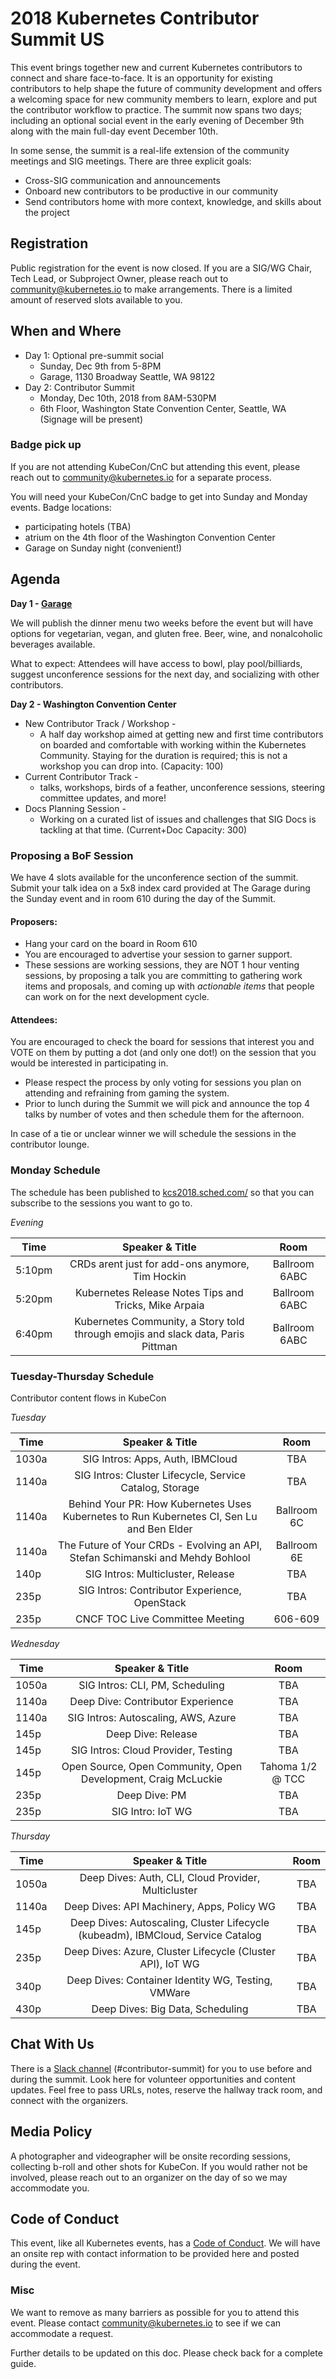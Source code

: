# 2018 Kubernetes Contributor Summit US

This event brings together new and current Kubernetes contributors to connect and share face-to-face. It is an opportunity for existing contributors to help shape the future of community development and offers a welcoming space for new community members to learn, explore and put the contributor workflow to practice.
The summit now spans two days; including an optional social event in the early evening of December 9th along with the main full-day event December 10th.

In some sense, the summit is a real-life extension of the community meetings and SIG meetings. There are three explicit goals:

- Cross-SIG communication and announcements
- Onboard new contributors to be productive in our community
- Send contributors home with more context, knowledge, and skills about the project

## Registration

Public registration for the event is now closed. If you are a SIG/WG Chair, Tech Lead, or Subproject Owner, please reach out to community@kubernetes.io to make arrangements. There is a limited amount of reserved slots available to you.

## When and Where

- Day 1: Optional pre-summit social
  - Sunday, Dec 9th from 5-8PM
  - Garage, 1130 Broadway Seattle, WA 98122
- Day 2: Contributor Summit
  - Monday, Dec 10th, 2018 from 8AM-530PM
  - 6th Floor, Washington State Convention Center, Seattle, WA
    (Signage will be present)

### Badge pick up
If you are not attending KubeCon/CnC but attending this event, please reach out to community@kubernetes.io for a separate process.

You will need your KubeCon/CnC badge to get into Sunday and Monday events. Badge locations:
- participating hotels (TBA)
- atrium on the 4th floor of the Washington Convention Center
- Garage on Sunday night (convenient!)

## Agenda

**Day 1 - [Garage](https://www.garagebilliards.com/)**

We will publish the dinner menu two weeks before the event but will have options for vegetarian, vegan, and gluten free. Beer, wine, and nonalcoholic beverages available.

What to expect: Attendees will have access to bowl, play pool/billiards, suggest unconference sessions for the next day, and socializing with other contributors.

**Day 2 - Washington Convention Center**
- New Contributor Track / Workshop -
  - A half day workshop aimed at getting new and first time contributors on boarded and comfortable with working within the Kubernetes Community. Staying for the duration is required; this is not a workshop you can drop into. (Capacity: 100)
- Current Contributor Track -  
  - talks, workshops, birds of a feather, unconference sessions, steering committee updates, and more!
- Docs Planning Session -
  - Working on a curated list of issues and challenges that SIG Docs is tackling at that time. (Current+Doc Capacity: 300)

### Proposing a BoF Session

We have 4 slots available for the unconference section of the summit.
Submit your talk idea on a 5x8 index card provided at The Garage during the Sunday event
and in room 610 during the day of the Summit.

#### Proposers:
- Hang your card on the board in Room 610
- You are encouraged to advertise your session to garner support.
- These sessions are working sessions, they are NOT 1 hour venting sessions, 
by proposing a talk you are committing to gathering work items and proposals, 
and coming up with _actionable items_ that people can work on for the next development cycle.

#### Attendees:
You are encouraged to check the board for sessions that interest you and VOTE on them
by putting a dot (and only one dot!) on the session that you would be interested in participating in.

- Please respect the process by only voting for sessions you plan on attending and refraining from gaming the system.  
- Prior to lunch during the Summit we will pick and announce the top 4 talks by number of votes and then 
schedule them for the afternoon.

In case of a tie or unclear winner we will schedule the sessions in the contributor lounge.



### Monday Schedule

The schedule has been published to [kcs2018.sched.com/](https://kcs2018.sched.com/) so that you can subscribe to the sessions you want to go to.

*Evening*

| Time   |  Speaker & Title   | Room   |
| --- | :----------: | :----------: |
|5:10pm | CRDs arent just for add-ons anymore, Tim Hockin |  Ballroom 6ABC |
| 5:20pm | Kubernetes Release Notes Tips and Tricks, Mike Arpaia | Ballroom 6ABC |
| 6:40pm | Kubernetes Community, a Story told through emojis and slack data, Paris Pittman | Ballroom 6ABC |

### Tuesday-Thursday Schedule
Contributor content flows in KubeCon

*Tuesday*

| Time   |  Speaker & Title   | Room  |
| --- | :----------: | :----------: |
| 1030a  |  SIG Intros: Apps, Auth, IBMCloud | TBA |
| 1140a  |  SIG Intros: Cluster Lifecycle, Service Catalog, Storage | TBA |
| 1140a | Behind Your PR: How Kubernetes Uses Kubernetes to Run Kubernetes CI, Sen Lu and Ben Elder | Ballroom 6C |
| 1140a | The Future of Your CRDs - Evolving an API, Stefan Schimanski and Mehdy Bohlool | Ballroom 6E |
| 140p | SIG Intros: Multicluster, Release | TBA |
| 235p | SIG Intros: Contributor Experience, OpenStack | TBA |
| 235p | CNCF TOC Live Committee Meeting | 606-609 |

*Wednesday*

| Time   |  Speaker & Title   | Room  |
| --- | :----------: | :----------: |
| 1050a | SIG Intros: CLI, PM, Scheduling | TBA |
| 1140a | Deep Dive: Contributor Experience | TBA |
| 1140a | SIG Intros: Autoscaling, AWS, Azure | TBA |
| 145p | Deep Dive: Release | TBA |
| 145p | SIG Intros: Cloud Provider, Testing | TBA |
| 145p | Open Source, Open Community, Open Development, Craig McLuckie | Tahoma 1/2 @ TCC |
|235p | Deep Dive: PM | TBA |
|235p | SIG Intro: IoT WG | TBA |


*Thursday*

| Time   |  Speaker & Title   | Room  |
| --- | :----------: | :----------: |
| 1050a | Deep Dives: Auth, CLI, Cloud Provider, Multicluster | TBA |
| 1140a | Deep Dives: API Machinery, Apps, Policy WG | TBA |
| 145p | Deep Dives: Autoscaling, Cluster Lifecycle (kubeadm), IBMCloud, Service Catalog | TBA |
| 235p | Deep Dives: Azure, Cluster Lifecycle (Cluster API), IoT WG | TBA |
| 340p | Deep Dives: Container Identity WG, Testing, VMWare | TBA |
| 430p | Deep Dives: Big Data, Scheduling | TBA |

## Chat With Us
There is a [Slack channel](https://kubernetes.slack.com/messages/contributor-summit) (#contributor-summit) for you to use before and during the summit. Look here for volunteer opportunities and content updates. Feel free to pass URLs, notes, reserve the hallway track room, and connect with the organizers.

## Media Policy

A photographer and videographer will be onsite recording sessions, collecting b-roll and other shots for KubeCon. If you would rather not be involved, please reach out to an organizer on the day of so we may accommodate you.


## Code of Conduct

This event, like all Kubernetes events, has a [Code of Conduct](/code-of-conduct.md). We will have an onsite rep with contact information to be provided here and posted during the event.


### Misc
We want to remove as many barriers as possible for you to attend this event. Please contact community@kubernetes.io to see if we can accommodate a request.

Further details to be updated on this doc. Please check back for a complete guide.
